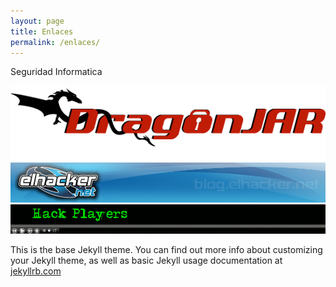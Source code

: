 ```yaml
---
layout: page
title: Enlaces
permalink: /enlaces/
---
```

Seguridad Informatica

<a href="http://www.dragonjar.org/" target="_blank">
<img src="/images/dragon.png">
<a/>

<a href="http://www.blog.elhacker.net/" target="_blank">
<img src="/images/hackernet.jpg">
<a/>

<a href="http://http://www.hackplayers.com/" target="_blank">
<img src="/images/hackplayers.gif">
<a/>





This is the base Jekyll theme. You can find out more info about customizing your Jekyll theme, as well as basic Jekyll usage documentation at [jekyllrb.com](http://jekyllrb.com/)



